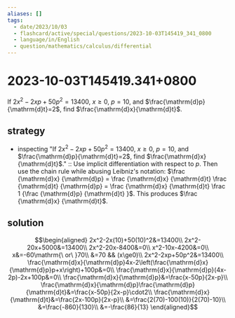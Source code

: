 ```yaml
---
aliases: []
tags:
  - date/2023/10/03
  - flashcard/active/special/questions/2023-10-03T145419_341_0800
  - language/in/English
  - question/mathematics/calculus/differential
---
```


# 2023-10-03T145419.341+0800

If $2x^2-2xp+50p^2=13400$, $x\ge0$, $p=10$, and $\frac{\mathrm{d}p}{\mathrm{d}t}=2$, find $\frac{\mathrm{d}x}{\mathrm{d}t}$.

## strategy

- inspecting "If $2x^2-2xp+50p^2=13400$, $x\ge0$, $p=10$, and $\frac{\mathrm{d}p}{\mathrm{d}t}=2$, find $\frac{\mathrm{d}x}{\mathrm{d}t}$." :: Use implicit differentiation with respect to $p$. Then use the chain rule while abusing Leibniz's notation: $\frac {\mathrm{d}x} {\mathrm{d}p} = \frac {\mathrm{d}x} {\mathrm{d}t} \frac {\mathrm{d}t} {\mathrm{d}p} = \frac {\mathrm{d}x} {\mathrm{d}t} \frac 1 {\frac {\mathrm{d}p} {\mathrm{d}t} }$. This produces $\frac {\mathrm{d}x} {\mathrm{d}t}$. <!--SR:!2024-09-14,55,310-->

## solution

$$\begin{aligned}
2x^2-2x(10)+50(10)^2&=13400\\
2x^2-20x+5000&=13400\\
2x^2-20x-8400&=0\\
x^2-10x-4200&=0\\
x&=-60\mathrm{\ or\ }70\\
&=70 && (x\ge0)\\
2x^2-2xp+50p^2&=13400\\
\frac{\mathrm{d}x}{\mathrm{d}p}4x-2\left(\frac{\mathrm{d}x}{\mathrm{d}p}p+x\right)+100p&=0\\
\frac{\mathrm{d}x}{\mathrm{d}p}(4x-2p)-2x+100p&=0\\
\frac{\mathrm{d}x}{\mathrm{d}p}&=\frac{x-50p}{2x-p}\\
\frac{\mathrm{d}x}{\mathrm{d}p}\frac{\mathrm{d}p}{\mathrm{d}t}&=\frac{x-50p}{2x-p}\cdot2\\
\frac{\mathrm{d}x}{\mathrm{d}t}&=\frac{2x-100p}{2x-p}\\
&=\frac{2(70)-100(10)}{2(70)-10}\\
&=\frac{-860}{130}\\
&=-\frac{86}{13}
\end{aligned}$$
